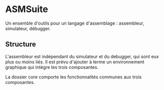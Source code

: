 ASMSuite
========

Un ensemble d'outils pour un langage d'assemblage : assembleur, simulateur, débugger.


Structure
---------

L'assembleur est indépendant du simulateur et du debugger, qui sont eux plus 
ou moins liés.
Il est prévu d'ajouter à terme un environnement graphique qui intègre les
trois composantes.

La dossier core comporte les fonctionnalités communes aux trois composantes.
